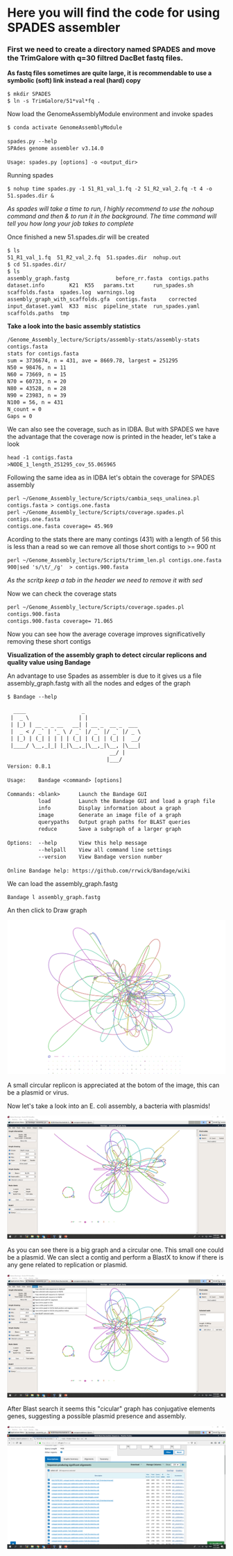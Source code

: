 # Here you will find the code for using SPADES assembler

### First we need to create a directory named SPADES and move the TrimGalore with q=30   filtred DacBet fastq files.
**As fastq files sometimes are quite large, it is recommendable to use a symbolic (soft) link instead a real (hard) copy**

```console
$ mkdir SPADES
$ ln -s TrimGalore/51*val*fq .
 ```
Now load the GenomeAssemblyModule environment and invoke spades
```console
$ conda activate GenomeAssemblyModule

spades.py --help
SPAdes genome assembler v3.14.0

Usage: spades.py [options] -o <output_dir> 
```
Running spades

```console
$ nohup time spades.py -1 51_R1_val_1.fq -2 51_R2_val_2.fq -t 4 -o 51.spades.dir &
```

*As spades will take a time to run, I highly recommend to use the nohoup command and then & to run it in the background. The time command will tell you how long your job takes to complete*

Once finished a new 51.spades.dir will be created

```console
$ ls
51_R1_val_1.fq  51_R2_val_2.fq  51.spades.dir  nohup.out
$ cd 51.spades.dir/
$ ls
assembly_graph.fastg               before_rr.fasta  contigs.paths  dataset.info        K21  K55   params.txt      run_spades.sh    scaffolds.fasta  spades.log  warnings.log
assembly_graph_with_scaffolds.gfa  contigs.fasta    corrected      input_dataset.yaml  K33  misc  pipeline_state  run_spades.yaml  scaffolds.paths  tmp
```
 **Take a look into the basic assembly statistics**

```console
/Genome_Assembly_lecture/Scripts/assembly-stats/assembly-stats contigs.fasta 
stats for contigs.fasta
sum = 3736674, n = 431, ave = 8669.78, largest = 251295
N50 = 98476, n = 11
N60 = 73669, n = 15
N70 = 60733, n = 20
N80 = 43528, n = 28
N90 = 23983, n = 39
N100 = 56, n = 431
N_count = 0
Gaps = 0
```
We can also see the coverage, such as in IDBA. But with SPADES we have the advantage that the coverage now is printed in the header, let's take a look
```console
head -1 contigs.fasta 
>NODE_1_length_251295_cov_55.065965
```
Following the same idea as in IDBA let's obtain the coverage for SPADES assembly

```console
perl ~/Genome_Assembly_lecture/Scripts/cambia_seqs_unalinea.pl contigs.fasta > contigs.one.fasta
perl ~/Genome_Assembly_lecture/Scripts/coverage.spades.pl contigs.one.fasta 
contigs.one.fasta coverage=	45.969
```

Acording to the stats there are many contings (431) with a length of 56 this is less than a read so we can remove all those short contigs to >= 900 nt 

```console
perl ~/Genome_Assembly_lecture/Scripts/trimm_len.pl contigs.one.fasta 900|sed 's/\t/_/g'  > contigs.900.fasta
```
*As the scritp keep a tab in the header we need to remove it with sed*


Now we can check the coverage stats

```console
perl ~/Genome_Assembly_lecture/Scripts/coverage.spades.pl contigs.900.fasta 
contigs.900.fasta coverage=	71.065
```
Now you can see how the average coverage improves significativelly removing these short contigs

**Visualization of the assembly graph to detect circular replicons and quality value using Bandage**

An advantage to use Spades as assembler is due to it gives us a file assembly_graph.fastg with all the nodes and edges of the graph

```console
$ Bandage --help

  ____                  _                  
 |  _ \                | |                 
 | |_) | __ _ _ __   __| | __ _  __ _  ___ 
 |  _ < / _` | '_ \ / _` |/ _` |/ _` |/ _ \
 | |_) | (_| | | | | (_| | (_| | (_| |  __/
 |____/ \__,_|_| |_|\__,_|\__,_|\__, |\___|
                                 __/ |     
                                |___/      
Version: 0.8.1

Usage:    Bandage <command> [options]
          
Commands: <blank>      Launch the Bandage GUI
          load         Launch the Bandage GUI and load a graph file
          info         Display information about a graph
          image        Generate an image file of a graph
          querypaths   Output graph paths for BLAST queries
          reduce       Save a subgraph of a larger graph
          
Options:  --help       View this help message
          --helpall    View all command line settings
          --version    View Bandage version number
          
Online Bandage help: https://github.com/rrwick/Bandage/wiki
```
We can load the  assembly_graph.fastg

```console
Bandage l assembly_graph.fastg
```
An then click to Draw graph

![Alt Text](https://github.com/avera1988/Genome_Assembly_lecture/blob/master/images/graph.png)

A small circular replicon is appreciated at the botom of the image, this can be a plasmid or virus.

Now let's take a look into an E. coli assembly, a bacteria with plasmids!

![Alt Text](https://github.com/avera1988/Genome_Assembly_lecture/blob/master/images/BandageEcoli.png)

As you can see there is a big graph and a circular one. This small one could be a plasmid. We can slect a contig and perform a BlastX to know if there is any gene related to replication or plasmid.

![Alt Text](https://github.com/avera1988/Genome_Assembly_lecture/blob/master/images/BandageBlast.png)

After Blast search it seems this "cicular" graph has conjugative elements genes, suggesting a possible plasmid presence and assembly.

![Alt Text](https://github.com/avera1988/Genome_Assembly_lecture/blob/master/images/Blast.png)
